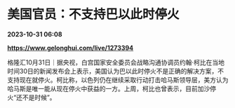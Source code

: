 # 美国官员：不支持巴以此时停火

**2023-10-31 06:08**

**https://www.gelonghui.com/live/1273394**

格隆汇10月31日｜据央视，白宫国家安全委员会战略沟通协调员约翰·柯比在当地时间30日的新闻发布会上表示，美国认为巴以此时停火不是正确的解决方案，不支持现在就停火。柯比称，以色列仍在继续采取行动打击哈马斯领导层，美方认为哈马斯是唯一能从现在停火中获益的一方。上周，柯比也曾表示，目前加沙停火“还不是时候”。